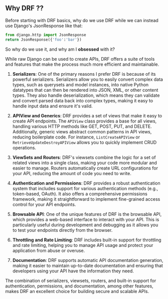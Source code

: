 ## Why DRF ??


Before starting with DRF basics, why do we use DRF while we can instead use Django's JsonResponse like that:

```python
from django.http import JsonResponse
return JsonResponse({'foo':'bar'})
```

So why do we use it, and why am I **obsessed** with it?

While raw Django can be used to create APIs, DRF offers a suite of tools and features that make the process much more efficient and maintainable. 

1. **Serializers**: One of the primary reasons I prefer DRF is because of its powerful serializers. Serializers allow you to easily convert complex data types, such as querysets and model instances, into native Python datatypes that can then be rendered into JSON, XML, or other content types. They also handle deserialization, which means they can validate and convert parsed data back into complex types, making it easy to handle input data and ensure it's valid.

2. **APIView and Generics**: DRF provides a set of views that make it easy to create API endpoints. The `APIView` class provides a base for all views, handling various HTTP methods like GET, POST, PUT, and DELETE. Additionally, generic views abstract common patterns in API views, reducing boilerplate code. For instance, `ListCreateAPIView` or `RetrieveUpdateDestroyAPIView` allows you to quickly implement CRUD operations.

3. **ViewSets and Routers**: DRF's viewsets combine the logic for a set of related views into a single class, making your code more modular and easier to manage. Routers automatically create URL configurations for your API, reducing the amount of code you need to write.

4. **Authentication and Permissions**: DRF provides a robust authentication system that includes support for various authentication methods (e.g., token-based, OAuth). It also offers a comprehensive permissions framework, making it straightforward to implement fine-grained access control for your API endpoints.

5. **Browsable API**: One of the unique features of DRF is the browsable API, which provides a web-based interface to interact with your API. This is particularly useful during development and debugging as it allows you to test your endpoints directly from the browser.

6. **Throttling and Rate Limiting**: DRF includes built-in support for throttling and rate limiting, helping you to manage API usage and protect your application from abuse or overuse.

7. **Documentation**: DRF supports automatic API documentation generation, making it easier to maintain up-to-date documentation and ensuring that developers using your API have the information they need.

The combination of serializers, viewsets, routers, and built-in support for authentication, permissions, and documentation, among other features, makes DRF an excellent choice for building secure and scalable APIs.